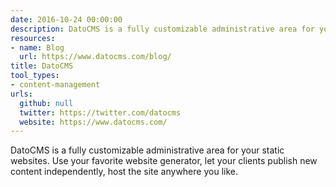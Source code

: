 ```yaml
---
date: 2016-10-24 00:00:00
description: DatoCMS is a fully customizable administrative area for your static websites.
resources:
- name: Blog
  url: https://www.datocms.com/blog/
title: DatoCMS
tool_types:
- content-management
urls:
  github: null
  twitter: https://twitter.com/datocms
  website: https://www.datocms.com/
---
```


DatoCMS is a fully customizable administrative area for your static websites. Use your favorite website generator, let your clients publish new content independently, host the site anywhere you like.
